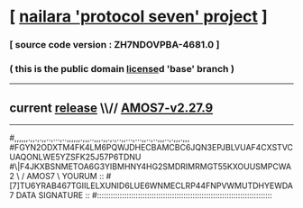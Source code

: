 
# [ [nailara 'protocol seven' project](http://nailara.network/) ]

### [ source code version : ZH7NDOVPBA-4681.0 ]

### ( this is the public domain [license](../license)d 'base' branch )
---
## current [release](https://github.com/nailara-technologies/protocol-7/releases) \\\\// [AMOS7-v2.27.9](https://github.com/nailara-technologies/protocol-7/releases/tag/AMOS7-v2.27.9)
---

#,,,,,,.,,.,.,,..,...,..,,,,,,.,,,..,,,.,,.,.,..,,...,...,,..,..,,,..,.,,,.,,,
#FGYN2ODXTM4FK4LM6PQWJDHECBAMCBC6JQN3EPJBLVUAF4CXSTVCUAQONLWE5YZSFK25J57P6TDNU
#\\\|F4JKXBSNMETOA6G3YIBMHNY4HG2SMDRIMRMGT55KXOUUSMPCWA2 \ / AMOS7 \ YOURUM ::
#\[7]TU6YRAB467TGIILELXUNID6LUE6WNMECLRP44FNPVWMUTDHYEWDA 7  DATA SIGNATURE ::
#:::::::::::::::::::::::::::::::::::::::::::::::::::::::::::::::::::::::::::::
